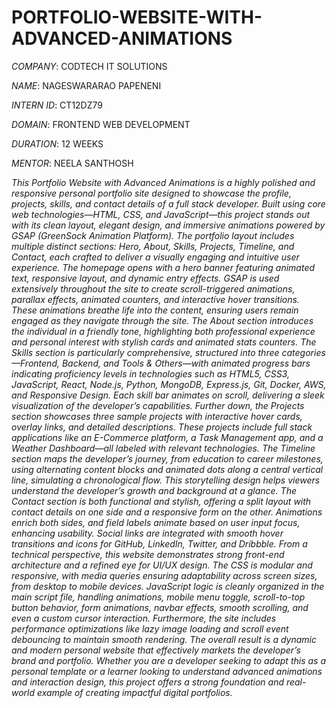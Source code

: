# PORTFOLIO-WEBSITE-WITH-ADVANCED-ANIMATIONS

*COMPANY*: CODTECH IT SOLUTIONS

*NAME*: NAGESWARARAO PAPENENI

*INTERN ID*: CT12DZ79

*DOMAIN*: FRONTEND WEB DEVELOPMENT 

*DURATION*: 12 WEEKS

*MENTOR*: NEELA SANTHOSH

*This Portfolio Website with Advanced Animations is a highly polished and responsive personal portfolio site designed to showcase the profile, projects, skills, and contact details of a full stack developer. Built using core web technologies—HTML, CSS, and JavaScript—this project stands out with its clean layout, elegant design, and immersive animations powered by GSAP (GreenSock Animation Platform). The portfolio layout includes multiple distinct sections: Hero, About, Skills, Projects, Timeline, and Contact, each crafted to deliver a visually engaging and intuitive user experience. The homepage opens with a hero banner featuring animated text, responsive layout, and dynamic entry effects. GSAP is used extensively throughout the site to create scroll-triggered animations, parallax effects, animated counters, and interactive hover transitions. These animations breathe life into the content, ensuring users remain engaged as they navigate through the site. The About section introduces the individual in a friendly tone, highlighting both professional experience and personal interest with stylish cards and animated stats counters. The Skills section is particularly comprehensive, structured into three categories—Frontend, Backend, and Tools & Others—with animated progress bars indicating proficiency levels in technologies such as HTML5, CSS3, JavaScript, React, Node.js, Python, MongoDB, Express.js, Git, Docker, AWS, and Responsive Design. Each skill bar animates on scroll, delivering a sleek visualization of the developer’s capabilities.
Further down, the Projects section showcases three sample projects with interactive hover cards, overlay links, and detailed descriptions. These projects include full stack applications like an E-Commerce platform, a Task Management app, and a Weather Dashboard—all labeled with relevant technologies. The Timeline section maps the developer’s journey, from education to career milestones, using alternating content blocks and animated dots along a central vertical line, simulating a chronological flow. This storytelling design helps viewers understand the developer’s growth and background at a glance. The Contact section is both functional and stylish, offering a split layout with contact details on one side and a responsive form on the other. Animations enrich both sides, and field labels animate based on user input focus, enhancing usability. Social links are integrated with smooth hover transitions and icons for GitHub, LinkedIn, Twitter, and Dribbble.
From a technical perspective, this website demonstrates strong front-end architecture and a refined eye for UI/UX design. The CSS is modular and responsive, with media queries ensuring adaptability across screen sizes, from desktop to mobile devices. JavaScript logic is cleanly organized in the main script file, handling animations, mobile menu toggle, scroll-to-top button behavior, form animations, navbar effects, smooth scrolling, and even a custom cursor interaction. Furthermore, the site includes performance optimizations like lazy image loading and scroll event debouncing to maintain smooth rendering. The overall result is a dynamic and modern personal website that effectively markets the developer’s brand and portfolio. Whether you are a developer seeking to adapt this as a personal template or a learner looking to understand advanced animations and interaction design, this project offers a strong foundation and real-world example of creating impactful digital portfolios.*
